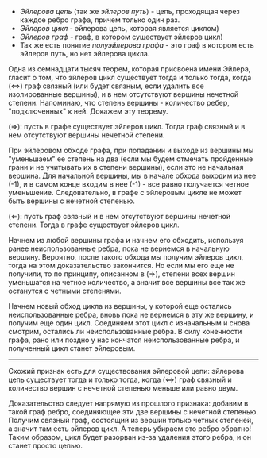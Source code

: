 - *Эйлерова цепь* (так же *эйлеров путь*) - цепь, проходящая через каждое ребро графа, причем только один раз.
- *Эйлеров цикл* - эйлерова цепь, которая является циклом)
- *Эйлеров граф* - граф, в котором существует эйлеров цикл)
- Так же есть понятие *полуэйлерова графа* - это граф в котором есть эйлеров путь, но нет эйлерова цикла.

Одна из семнадцати тысяч теорем, которая присвоена имени Эйлера, гласит о том, что эйлеров цикл существует тогда и только тогда, когда $(\Leftrightarrow)$ граф связный (или будет связным, если удалить все изолированные вершины), и в нем отсутствуют вершины нечетной степени. Напоминаю, что степень вершины - количество ребер, "подключенных" к ней. Докажем эту теорему.

$(\Rightarrow):$ пусть в графе существует эйлеров цикл. Тогда граф связный и в нем отсутствуют вершины нечетной степени.

При эйлеровом обходе графа, при попадании и выходе из вершины мы "уменьшаем" ее степень на два (если мы будем отмечать пройденные грани и не учитывать их в степени вершины), если это не начальная вершина. Для начальной вершины, мы в начале обхода выходим из нее (-1), и в самом конце входим в нее (-1) - все равно получается четное уменьшение. Следовательно, в графе с эйлеровым цикле не может быть вершины с нечетной степенью.

$(\Leftarrow):$ пусть граф связный и в нем отсутствуют вершины нечетной степени. Тогда в графе существует эйлеров цикл. 

Начнем из любой вершины графа и начнем его обходить, используя ранее неиспользованные ребра, пока не вернемся в начальную вершину. Вероятно, после такого обхода мы получим эйлеров цикл, тогда на этом доказательство закончится. Но если мы его еще не получили, то по принципу, описанном в $(\Rightarrow)$, степени всех вершин уменьшатся на четное количество, а значит все вершины все так же останутся с четными степенями. 

Начнем новый обход цикла из вершины, у которой еще остались неиспользованные ребра, вновь пока не вернемся в эту же вершину, и получим еще один цикл. Соединяем этот цикл с изначальным и снова смотрим, остались ли неиспользованные ребра. В силу конечности графа, рано или поздно у нас кончатся неиспользованные ребра, и полученный цикл станет эйлеровым.

---
Схожий признак есть для существования эйлеровой цепи: эйлерова цепь существует тогда и только тогда, когда $(\Leftrightarrow)$ граф связный и количество вершин с нечетной степенью меньше или равно двум.

Доказательство следует напрямую из прошлого признака: добавим в такой граф ребро, соединяющее эти две вершины с нечетной степенью. Получим связный граф, состоящий из вершин только четных степеней, а значит там есть эйлеров цикл. А теперь убираем это ребро обратно! Таким образом, цикл будет разорван из-за удаления этого ребра, и он станет просто цепью.

